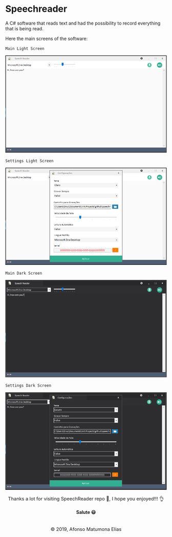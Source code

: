 # Speechreader

A C# software that reads text and had the possibility to record everything that is being read.

Here the main screens of the software:

    Main Light Screen
![Png](assets/imgs/sr-light.png)

    Settings Light Screen
![Png](assets/imgs/sr-set-light.png)

    Main Dark Screen
![Png](assets/imgs/sr-dark.png)

    Settings Dark Screen
![Png](assets/imgs/sr-set-dark.png)

<p style="text-align:center; font-size:11pt; margin:0;"> 
    Thanks a lot for visiting SpeechReader repo 🙂, I hope you enjoyed!!! 👌<br/>
    <h4 style="text-align:center;">Salute 😃</h4> 
</p>
<br/>

<p style="text-align:center; font-size:11pt; margin:0;"> 
    © 2019, Afonso Matumona Elias
</p>

